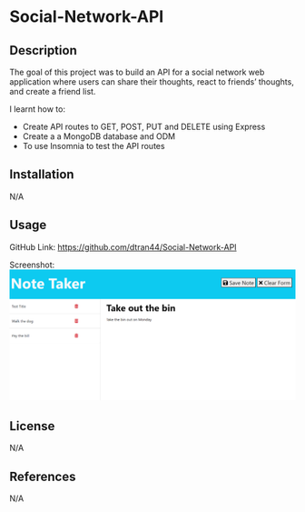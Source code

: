 # Social-Network-API

## Description

The goal of this project was to build an API for a social network web application where users can share their thoughts, react to friends’ thoughts, and create a friend list.

I learnt how to:

- Create API routes to GET, POST, PUT and DELETE using Express
- Create a a MongoDB database and ODM
- To use Insomnia to test the API routes

## Installation

N/A

## Usage

GitHub Link: https://github.com/dtran44/Social-Network-API

Screenshot:![alt text](https://github.com/dtran44/Note-Taker/blob/main/public/assets/Note%20Taker%20app%20screenshot.png)

## License

N/A

## References

N/A

